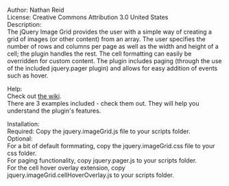 ﻿Author: Nathan Reid  
License: Creative Commons Attribution 3.0 United States  
Description:  
The jQuery Image Grid provides the user with a simple way of creating a grid of images (or other content) from an array.
The user specifies the number of rows and columns per page as well as the width and height of a cell; the plugin handles the rest.
The cell formatting can easily be overridden for custom content.
The plugin includes paging (through the use of the included jquery.pager plugin) and allows for easy addition of events such as hover.  
  
Help:  
Check out [the wiki](https://github.com/nathantreid/jquery.imageGrid/wiki).  
There are 3 examples included - check them out. They will help you understand the plugin's features.  
  
Installation:   
Required: Copy the jquery.imageGrid.js file to your scripts folder.  
Optional:   
	For a bit of default formmating, copy the jquery.imageGrid.css file to your css folder.  
	For paging functionality, copy jquery.pager.js to your scripts folder.  
	For the cell hover overlay extension, copy jquery.imageGrid.cellHoverOverlay.js to your scripts folder.  



